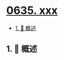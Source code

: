 # [0635. xxx](https://github.com/Tdahuyou/TNotes.leetcode/tree/main/notes/0635.%20xxx)

<!-- region:toc -->

- [1. 📝 概述](#1--概述)

<!-- endregion:toc -->

## 1. 📝 概述
